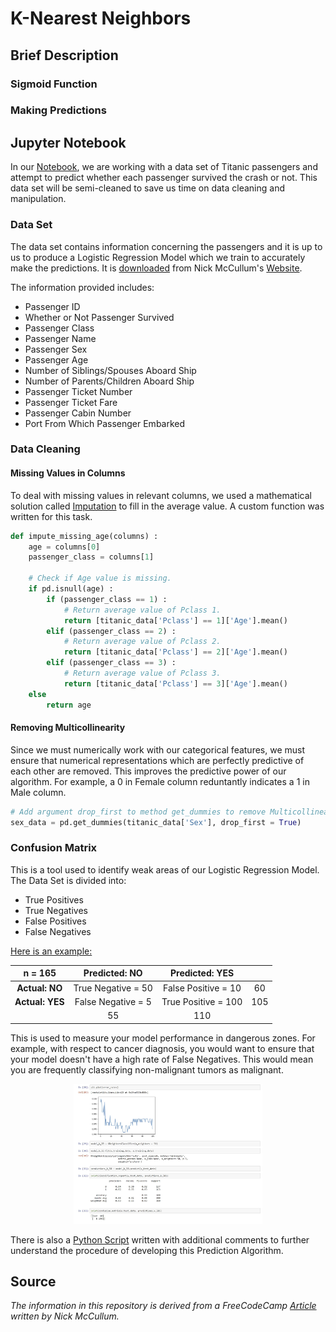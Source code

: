 # K-Nearest Neighbors

## Brief Description


### Sigmoid Function


### Making Predictions


## Jupyter Notebook
In our <a href= "https://nbviewer.jupyter.org/github/Dipto9999/ML-Introduction/blob/master/K-Nearest_Neighbors/k-nearest_neighbors.ipynb">Notebook</a>, we are working with a data set of Titanic passengers and attempt to predict whether each passenger survived the crash or not. This data set will be semi-cleaned to save us time on data cleaning and manipulation. 

### Data Set
The data set contains information concerning the passengers and it is up to us to produce a Logistic Regression Model which we train to accurately make the predictions. 
It is <a href = "https://nickmccullum.com/files/logistic-regression/titanic_train.csv">downloaded</a> from Nick McCullum's <a href= "https://nickmccullum.com">Website</a>. 

The information provided includes:
<ul>
    <li>Passenger ID</li>
    <li>Whether or Not Passenger Survived</li>
    <li>Passenger Class</li>
    <li>Passenger Name</li>
    <li>Passenger Sex</li>
    <li>Passenger Age</li>
    <li>Number of Siblings/Spouses Aboard Ship</li>
    <li>Number of Parents/Children Aboard Ship</li>
    <li>Passenger Ticket Number</li>
    <li>Passenger Ticket Fare</li>
    <li>Passenger Cabin Number</li>
    <li>Port From Which Passenger Embarked</li>
</ul>

### Data Cleaning

#### Missing Values in Columns
To deal with missing values in relevant columns, we used a mathematical solution called <u>Imputation</u> to fill in the average value.
A custom function was written for this task.

```python
def impute_missing_age(columns) :
    age = columns[0]
    passenger_class = columns[1]

    # Check if Age value is missing.
    if pd.isnull(age) :
        if (passenger_class == 1) :
            # Return average value of Pclass 1.
            return [titanic_data['Pclass'] == 1]['Age'].mean()
        elif (passenger_class == 2) :
            # Return average value of Pclass 2.
            return [titanic_data['Pclass'] == 2]['Age'].mean()
        elif (passenger_class == 3) :
            # Return average value of Pclass 3.
            return [titanic_data['Pclass'] == 3]['Age'].mean()
    else
        return age
```

#### Removing Multicollinearity
Since we must numerically work with our categorical features, we must ensure that numerical representations which are perfectly predictive of 
each other are removed. This improves the predictive power of our algorithm.  For example, a 0 in Female column reduntantly indicates a 1 in Male column. 

```python
# Add argument drop_first to method get_dummies to remove Multicollinearity from our model.
sex_data = pd.get_dummies(titanic_data['Sex'], drop_first = True)
```

### Confusion Matrix
This is a tool used to identify weak areas of our Logistic Regression Model.
The Data Set is divided into:

<ul>
    <li>True Positives</li>
    <li>True Negatives</li>
    <li>False Positives</li>
    <li>False Negatives</li>
</ul>

<u>Here is an example:</u>

|      n = 165      |    <b>Predicted: NO</b>  |   <b>Predicted: YES</b>  |                          |                 
|:-----------------:|:------------------------:|:------------------------:|:------------------------:|             
| <b>Actual: NO</b> |    True Negative = 50    |   False Positive = 10    |             60           |
| <b>Actual: YES</b>|   False Negative = 5     |   True Positive = 100    |            105           |
|                   |            55            |           110            |                          |

This is used to measure your model performance in dangerous zones.
For example, with respect to cancer diagnosis, you would want to ensure that your model doesn't have a high rate of 
False Negatives. This would mean you are frequently classifying non-malignant tumors as malignant.

<p align="center"><img src="Jupyter_Notebook-Preview.JPG" width="60%" height="60%" title="Preview of Notebook" ></p>

There is also a <a href = "k-nearest_neighbors.py">Python Script</a> written with additional comments to further understand the procedure of developing this Prediction Algorithm. 

## Source
<i>The information in this repository is derived from a FreeCodeCamp 
<a href= "https://www.freecodecamp.org/news/a-no-code-intro-to-the-9-most-important-machine-learning-algorithms-today">Article</a> written by Nick McCullum.</i>